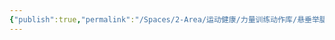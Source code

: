 ```yaml
---
{"publish":true,"permalink":"/Spaces/2-Area/运动健康/力量训练动作库/悬垂举腿.md","created":"2025-07-07T18:43:22.068+08:00","modified":"2025-07-09T00:22:52.333+08:00","published":"2025-07-09T00:22:52.333+08:00","cssclasses":""}
---
```


